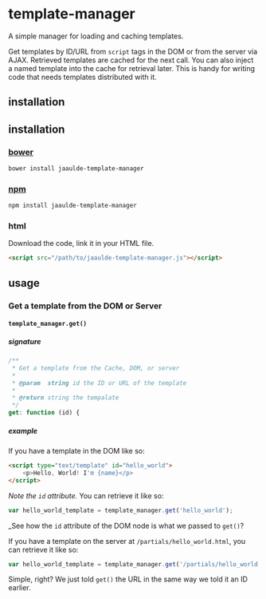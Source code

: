 # template-manager

A simple manager for loading and caching templates.

Get templates by ID/URL from `script` tags in the DOM or from the server via AJAX. Retrieved templates are cached for the next call. You can also inject a named template into the cache for retrieval later. This is handy for writing code that needs templates distributed with it.

## installation

## installation
### [bower](http://bower.io)
````bash
bower install jaaulde-template-manager
````

### [npm](https://www.npmjs.com)
````bash
npm install jaaulde-template-manager
````

### html
Download the code, link it in your HTML file.
````html
<script src="/path/to/jaaulde-template-manager.js"></script>
````

## usage

### Get a template from the DOM or Server
#### `template_manager.get()`
##### signature
````javascript
/**
 * Get a template from the Cache, DOM, or server
 *
 * @param  string id the ID or URL of the template
 *
 * @return string the tempalate
 */
get: function (id) {
````
##### example
If you have a template in the DOM like so:
````html
<script type="text/template" id="hello_world">
	<p>Hello, World! I'm {name}</p>
</script>
````
_Note the `id` attribute._
You can retrieve it like so:
````javascript
var hello_world_template = template_manager.get('hello_world');
````
_See how the `id` attribute of the DOM node is what we passed to `get()`?

If you have a template on the server at `/partials/hello_world.html`, you can retrieve it like so:
````javascript
var hello_world_template = template_manager.get('/partials/hello_world.html');
````
Simple, right? We just told `get()` the URL in the same way we told it an ID earlier.